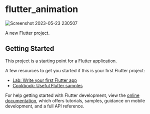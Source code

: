# flutter_animation

![Screenshot 2023-05-23 230507](https://github.com/JafarMalikIbrahim/flutter_animation/assets/92065895/1551b424-2a9c-44d5-8eea-2f8a5bfedfbd)

A new Flutter project.

## Getting Started

This project is a starting point for a Flutter application.

A few resources to get you started if this is your first Flutter project:

- [Lab: Write your first Flutter app](https://docs.flutter.dev/get-started/codelab)
- [Cookbook: Useful Flutter samples](https://docs.flutter.dev/cookbook)

For help getting started with Flutter development, view the
[online documentation](https://docs.flutter.dev/), which offers tutorials,
samples, guidance on mobile development, and a full API reference.
